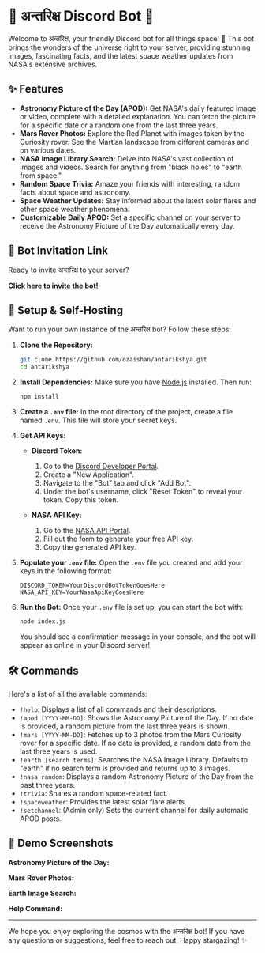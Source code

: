 # 🚀 अन्तरिक्ष Discord Bot 🌌

Welcome to अन्तरिक्ष, your friendly  Discord bot for all things space! 🌠 This bot brings the wonders of the universe right to your server, providing stunning images, fascinating facts, and the latest space weather updates from NASA's extensive archives.

## ✨ Features

*   **Astronomy Picture of the Day (APOD):** Get NASA's daily featured image or video, complete with a detailed explanation. You can fetch the picture for a specific date or a random one from the last three years.
*   **Mars Rover Photos:** Explore the Red Planet with images taken by the Curiosity rover. See the Martian landscape from different cameras and on various dates.
*   **NASA Image Library Search:** Delve into NASA's vast collection of images and videos. Search for anything from "black holes" to "earth from space."
*   **Random Space Trivia:** Amaze your friends with interesting, random facts about space and astronomy.
*   **Space Weather Updates:** Stay informed about the latest solar flares and other space weather phenomena.
*   **Customizable Daily APOD:** Set a specific channel on your server to receive the Astronomy Picture of the Day automatically every day.

## 🤖 Bot Invitation Link

Ready to invite अन्तरिक्ष to your server?

**[Click here to invite the bot!](https://discord.com/oauth2/authorize?client_id=1404423838107697301&permissions=75776&integration_type=0&scope=bot)**


## 🔧 Setup & Self-Hosting

Want to run your own instance of the अन्तरिक्ष bot? Follow these steps:

1.  **Clone the Repository:**
    ```bash
    git clone https://github.com/ozaishan/antarikshya.git
    cd antarikshya
    ```

2.  **Install Dependencies:**
    Make sure you have [Node.js](https://nodejs.org/) installed. Then run:
    ```bash
    npm install
    ```

3.  **Create a `.env` file:**
    In the root directory of the project, create a file named `.env`. This file will store your secret keys.

4.  **Get API Keys:**
    *   **Discord Token:**
        1.  Go to the [Discord Developer Portal](https://discord.com/developers/applications).
        2.  Create a "New Application".
        3.  Navigate to the "Bot" tab and click "Add Bot".
        4.  Under the bot's username, click "Reset Token" to reveal your token. Copy this token.
        

    *   **NASA API Key:**
        1.  Go to the [NASA API Portal](https://api.nasa.gov/).
        2.  Fill out the form to generate your free API key.
        3.  Copy the generated API key.

5.  **Populate your `.env` file:**
    Open the `.env` file you created and add your keys in the following format:
    ```env
    DISCORD_TOKEN=YourDiscordBotTokenGoesHere
    NASA_API_KEY=YourNasaApiKeyGoesHere
    ```

6.  **Run the Bot:**
    Once your `.env` file is set up, you can start the bot with:
    ```bash
    node index.js
    ```
    You should see a confirmation message in your console, and the bot will appear as online in your Discord server!

## 🛠️ Commands

Here's a list of all the available commands:

*   `!help`: Displays a list of all commands and their descriptions.
*   `!apod [YYYY-MM-DD]`: Shows the Astronomy Picture of the Day. If no date is provided, a random picture from the last three years is shown.
*   `!mars [YYYY-MM-DD]`: Fetches up to 3 photos from the Mars Curiosity rover for a specific date. If no date is provided, a random date from the last three years is used.
*   `!earth [search terms]`: Searches the NASA Image Library. Defaults to "earth" if no search term is provided and returns up to 3 images.
*   `!nasa random`: Displays a random Astronomy Picture of the Day from the past three years.
*   `!trivia`: Shares a random space-related fact.
*   `!spaceweather`: Provides the latest solar flare alerts.
*   `!setchannel`: (Admin only) Sets the current channel for daily automatic APOD posts.

## 📸 Demo Screenshots

**Astronomy Picture of the Day:**


**Mars Rover Photos:**


**Earth Image Search:**


**Help Command:**


---

We hope you enjoy exploring the cosmos with the अन्तरिक्ष bot! If you have any questions or suggestions, feel free to reach out. Happy stargazing! ✨